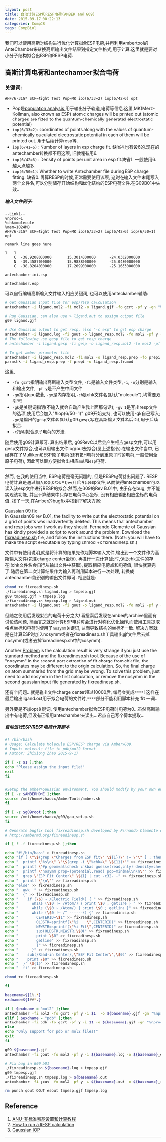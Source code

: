 ```yaml
---
layout: post
title: 自动计算ESP和RESP电荷(AMBER and G09)
date: 2015-09-17 00:22:13
categories: CompCB
tags: CompBiol
---
```


我们可以使用高斯对结构进行优化计算拟合ESP电荷,并再利用Ambertool的AnteChamber来转换高斯输出文件结果到指定文件格式,用于计算.这里就是要对小分子结构拟合出ESP和RESP电荷.

## 高斯计算电荷和antechamber拟合电荷

### 关键词: 

`#HF/6-31G* SCF=tight Test Pop=MK iop(6/33=2) iop(6/42=6) opt`

- Pop是[population analysis](http://www.gaussian.com/g_tech/g_ur/k_population.htm),用于输出分子轨道,电荷等信息.这里,MK(Merz-Kollman, also known as ESP) atomic charges will be printed out (atomic charges are fitted to the quantum-chemically generated electrostatic potential)
- `iop(6/33=2)`: coordinates of points along with the values of quantum-chemically calculated electrostatic potential in each of them will be printed out. 用于后续计算resp等.
- `iop(6/41=6)` : Number of layers in esp charge fit. 缺省4.也有设6的.现在的antechamber转换都不用这项, 旧教程有用6.
- `iop(6/42=6)` : Density of points per unit area in esp fit.缺省1. 一般使用6. 越大点越多.
- `iop(6/50=1)`: Whether to write Antechamber file during ESP charge fitting. 缺省0. 再算RESP的时候,正常需要使用该项, 这时在输入文件末尾写入两个文件名,可以分别储存开始结构和优化结构的ESP电荷文件.在G09B01中失效..

##### 输入文件例子:

~~~
--Link1--
%nproc=1
%chk=molecule
%mem=1024MB
#HF/6-31G* SCF=tight Test Pop=MK iop(6/33=2) iop(6/42=6) iop(6/50=1) opt

remark line goes here

1   1
    C  -38.9208000000       15.3014000000      -24.0302000000   
    N  -39.4587000000       15.9888000000      -25.0480000000     
    C  -38.8204000000       17.2099000000      -25.1653000000     

antechamber-ini.esp 

antechamber.esp 

~~~

可以自行编辑高斯输入文件输入相应关键词, 也可以使用antechamber辅助: 

~~~bash
# Get Gaussian Input file for esp/resp calculation
antechamber -i ligand.mol2 -fi mol2 -o ligand.gjf -fo gcrt -pf y -gn "%nproc=8" -gm "%mem=1000MB" -ch "ligand" -gk "#HF/6-31G* SCF=tight Test Pop=MK iop(6/33=2, 6/42=6) opt" -ge ligand.gesp -gv 1

# Run Gaussian, can also use > ligand.out to assign output file
g09 ligand.gjf

# Use Gaussian output to get resp, also "-c esp" to get esp charge
antechamber -i ligand.log -fi gout -o ligand_resp.mol2 -fo mol2 -pf y -c resp
# The following use gesp file to get resp charge
# antechamber -i ligand.gesp -fi gesp -o ligand_resp.mol2 -fo mol2 -pf y -c resp

# To get amber parameter file
antechamber -i ligand_resp.mol2 -fi mol2 -o ligand_resp.prep -fo prepi
parmchk -i ligand_resp.prep -f prepi -o ligand_resp.frcmod
~~~

这里, 

- `-fo gcrt`指明输出高斯输入类型文件, `-fi`是输入文件类型, `-i`, `-o`分别是输入和输出文件, `-pf y`是不产生中间文件.
- `-gn`指明cpu数量, `-gm`是内存指明,`-ch`是chk文件名(默认"molecule"),均需要双引号!
- `-gk`是关键词指明(不输入就会自动产生我上面那句话); `-gv 1`是写出resp文件的选项,使用后会加入"#iop(6/50=1)", g09开始支持, 也可以使用-gk自己写入; `-ge`是输出的gesp文件名(默认g09.gesp,写在高斯输入文件名后面),用于后续拟合. 
- `-c`指明拟合原子电荷的方法.

随后使用g09计算即可. 算出结果后, g09RevC以后会产生相应gesp文件,可以用gesp文件拟合,也可以用输出文件log/out去拟合(见上述指令).在输出文件当中, 已经存在了Mulliken和ESP原子电荷(还有把H电荷分到重原子时的电荷,一般使用全原子电荷), 因此可以很方便拟合出相应`mul`和`esp`电荷.

------

然而, 在我的使用当中, ESP电荷是毫无问题的, 但是RESP电荷就出问题了. RESP电荷计算是通过加入iop(6/50=1)来开启写出esp文件,从而使得antechamber可以读入该esp文件进行RESP的拟合.然而,在G09的Rev B.01中, 由于存在bug, 并不能实现该功能, 并且计算结果中只存在电荷中心坐标, 没有相应输出相应坐标的电荷值. 找了一天,在Amber的bugfix中找到了解决方案: 

[Gaussian 09 fix](http://ambermd.org/bugfixesat.html)  
In Gaussian09 rev B.01, the facility to write out the electrostatic potential on a grid of points was inadvertently deleted. This means that antechamber and resp jobs won't work as they should. Fernando Clemente of Gaussian has kindly provided a script to work around the problem. Download the [fixreadinesp.sh](http://ambermd.org/fixreadinesp.sh) file, and follow the instructions there. (Note: you will have to make the script executable by typing chmod +x fixreadinesp.sh.)

文件中有使用说明,就是将计算的结果先作为脚本输入文件,输出到一个文件作为高斯输入文件(包含charge center坐标). 再进行一次计算(此时,保证chk文件的存在!!chk文件名会自行从输出文件中获取), 提取相应电荷点和电荷值, 很快就算完了.随后在第二次计算结果作为输入再利用脚本进行一次处理, 转换成antechamber能识别的输出文件即可. 相应就是:

~~~bash
chmod +x fixreadinesp.sh
./fixreadinesp.sh ligand.log > tmpesp.gjf
g09 tmpesp.gjf > tmpesp.log
./fixreadinesp.sh tmpesp.log > ligand.out 
antechamber -i ligand.out -fi gout -o ligand_resp.mol2 -fo mol2 -pf y -c resp
~~~

但随之使用后发现拟合的电荷十分之大! 再搜索后发现在amber的archive里面有讨论该问题, 简而言之就是计算ESP电荷时会进行对称化优化操作,而使用工具提取格点坐标和电荷时使用了`nosymm`关键词, 从而导致结构的坐标不一致. 解决方案就是在计算ESP时加入nosymm或者在fixreadinesp.sh工具输出gjf文件后去掉nosymm(或者去掉fixreadinesp.sh中的nosymm).

Another [Problem](http://archive.ambermd.org/201108/0726.html) is the calculation result is very strange if you just use the standard method and the fixreadinesp.sh tool. Because of the use of "nosymm" in the second part extraction of fit charge from chk file, the coordinates may be different to the origin calculation. So, the final charge on atom summaried from the grid may be wrong. To solve this problem, just need to add nosymm in the first calculation, or remove the nosymm in the second gaussian input file generated by fixreadinesp.sh.

还有个问题...就是输出文件charge center超过10000后, 编号会变成`****`! 这样在最后输出ligand.out用于拟合电荷的文件时,`****`部分不能利用脚本补充 **fit** 一词..

另外要是不加opt关键词, 使用antechamber拟合ESP电荷时电荷为0...虽然高斯输出中有电荷,但没有正常用antechamber来读出...迟点自己写个脚本提取...

##### 自动进行ESP/RESP电荷计算脚本

~~~bash
#! /bin/bash
# Usage: Calculate Molecule ESP/RESP charge via Amber/G09.
# Input: molecule file in pdb/mol2 format
# Author: Zhixiong Zhao 2015-9-17

if [ -z $1 ];then
echo "Please assign the input file!"
exit
fi


#Setup the amber/Gaussian environment. You should modify by your own environment
if [ -z $AMBERHOME ];then
source /mnt/home/zhaozx/AmberTools/amber.sh
fi

if [ -z $g09root ];then
source /mnt/home/zhaozx/g09/gau_setup.sh
fi

# Generate bugfix tool fixreadinesp.sh developed by Fernando Clemente of Gaussian
# http://ambermd.org/fixreadinesp.sh

if [ ! -f fixreadinesp.sh ];then

echo "#!/bin/bash" > fixreadinesp.sh
echo "if [ \"\$(grep \"Charges from ESP fit\" \${1})\" != \"\" ] ; then" >> fixreadinesp.sh
echo "  printf \"%s\n\" \"\$(grep -i \"%chk=\" \${1})\"" >> fixreadinesp.sh
echo "  printf \"#p geom=allcheck chkbas guess=(read,only) density=check\n\"" >> fixreadinesp.sh
echo "  printf \"nosymm prop=(potential,read) pop=minimal\n\n\"" >> fixreadinesp.sh
echo "  grep \"ESP Fit Center\" \${1} | cut -c32- -" >> fixreadinesp.sh
echo "  printf \"\n\"" >> fixreadinesp.sh
echo "else" >> fixreadinesp.sh
echo "  awk '" >> fixreadinesp.sh
echo "  {" >> fixreadinesp.sh
echo "    if (\$0 ~ /Electric Field/) { " >> fixreadinesp.sh
echo "      while (\$0 !~ /Atom/) { print \$0 ; getline } " >> fixreadinesp.sh
echo "      while (\$0 ~ /Atom/) { print \$0 ; getline }" >> fixreadinesp.sh
echo "      while (\$0 !~ /^ ------/) {" >> fixreadinesp.sh
echo "        CENTERID=\$1" >> fixreadinesp.sh
echo "        OLDSTR=sprintf(\"%i    \",CENTERID)" >> fixreadinesp.sh
echo "        NEWSTR=sprintf(\"%i Fit\",CENTERID)" >> fixreadinesp.sh
echo "        sub(OLDSTR,NEWSTR,\$0)" >> fixreadinesp.sh
echo "        print \$0" >> fixreadinesp.sh
echo "        getline" >> fixreadinesp.sh
echo "        }" >> fixreadinesp.sh
echo "      }" >> fixreadinesp.sh
echo "    sub(/Read-in Center/,\"ESP Fit Center\",\$0)" >> fixreadinesp.sh
echo "    print \$0" >> fixreadinesp.sh
echo "  }' \${1}" >> fixreadinesp.sh
echo "  fi" >> fixreadinesp.sh

chmod +x fixreadinesp.sh

fi

basename=${1%.*}
exdname=${1##*.}

if [ $exdname = "mol2" ];then
antechamber -fi mol2 -fo gcrt -pf y -i $1  -o ${basename}.gjf -gn "%nproc=8" -gm "%mem=1000MB" -gk "#HF/6-31G* SCF=tight Test Pop=MK iop(6/33=2) iop(6/42=6) opt nosymm" -ch "${basename}"
elif [ $exdname = "pdb" ];then
antechamber -fi pdb -fo gcrt -pf y -i $1 -o ${basename}.gjf -gn "%nproc=8" -gm "%mem=1000MB" -gk "#HF/6-31G* SCF=tight Test Pop=MK iop(6/33=2) iop(6/42=6) opt nosymm" -ch "${basename}"
else
echo "Only support for pdb or mol2 files!"
exit
fi

g09 ${basename}.gjf
antechamber -fi gout -fo mol2 -pf y -i ${basename}.log -o ${basename}_esp.mol2 -c esp

# Fix bug in G09 b01
./fixreadinesp.sh ${basename}.log > tmpesp.gjf
g09 tmpesp.gjf
./fixreadinesp.sh tmpesp.log > ${basename}.out
antechamber -fi gout -fo mol2 -pf y -i ${basename}.out -o ${basename}_resp.mol2 -c resp

rm punch qout QOUT esout tmpesp.gjf tmpesp.log
~~~

## Reference

1. [ANU-非标准残基设置和计算教程](http://sf.anu.edu.au/collaborations/amber_on_fujitsu/amber-12/tutorial/nonstandard-setup/index.html)
2. [How to run a RESP calculation](http://www.teokem.lu.se/~ulf/Methods/resp.html)
3. [Gaussian IOP](http://www.gaussian.com/g_tech/g_iops/iops2.pdf)

------

